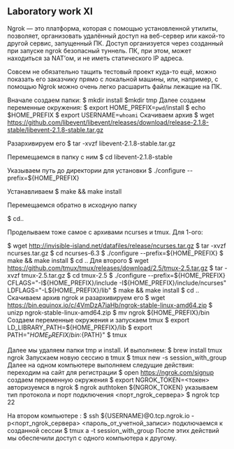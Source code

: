 ## Laboratory work XI

Ngrok — это платформа, которая с помощью установленной утилиты, позволяет, организовать удалённый доступ на веб-сервер или какой-то другой сервис, запущенный ПК. Доступ организуется через созданный при запуске ngrok безопасный туннель. ПК, при этом, может находиться за NAT’ом, и не иметь статического IP адреса.

Совсем не обязательно тащить тестовый проект куда-то ещё, можно показать его заказчику прямо с локальной машины, или, например, с помощью Ngrok можно очень легко расшарить файлы лежащие на ПК.

Вначале создаем папки:
$ mkdir install
$mkdir tmp
Далее создаем переменные окружения:
$ export HOME_PREFIX=`pwd`/install
$ echo $HOME_PREFIX
$ export USERNAME=`whoami`
Скачиваем архив
$ wget https://github.com/libevent/libevent/releases/download/release-2.1.8-stable/libevent-2.1.8-stable.tar.gz

Разархивируем его
$ tar -xvzf libevent-2.1.8-stable.tar.gz

Перемещаемся в папку с ним
$ cd libevent-2.1.8-stable

Указываем путь до директории для установки
$ ./configure --prefix=${HOME_PREFIX}

Устанавливаем
$ make && make install

Перемещаемся  обратно в исходную папку

$ cd..

Проделываем тоже самое с архивами ncurses и tmux. Для 1-ого:

$ wget http://invisible-island.net/datafiles/release/ncurses.tar.gz
$ tar -xvzf ncurses.tar.gz
$ cd ncurses-6.3
$ ./configure --prefix=${HOME_PREFIX}
$ make && make install
$ cd ..
Для второго
$ wget https://github.com/tmux/tmux/releases/download/2.5/tmux-2.5.tar.gz
$ tar -xvzf tmux-2.5.tar.gz
$ cd tmux-2.5
$ ./configure --prefix=${HOME_PREFIX} CFLAGS="-I${HOME_PREFIX}/include -I${HOME_PREFIX}/include/ncurses" LDFLAGS="-L${HOME_PREFIX}/lib"
$ make && make install
$ cd ..
Скачиваем архив ngrok и разархивируем его
$ wget https://bin.equinox.io/c/4VmDzA7iaHb/ngrok-stable-linux-amd64.zip
$ unizp ngrok-stable-linux-amd64.zip
$ mv ngrok ${HOME_PREFIX}/bin
Создаем переменные окружения и запускаем tmux
$ export LD_LIBRARY_PATH=${HOME_PREFIX}/lib
$ export PATH="${HOME_PREFIX}/bin:${PATH}"
$ tmux


Далее мы удаляем папки tmp и install.  И выполняем:
$ brew install tmux ngrok
Запускаем новую сессию в tmux
$ tmux new -s session_with_group
Далее на одном компьютере выполняем следущие действия:
переходим на сайт для регистрации
$ open https://ngrok.com/signup
создаем переменную окружения
$ export NGROK_TOKEN=<токен>
авторизуемся в ngrok
$ ngrok authtoken ${NGROK_TOKEN}
 указываем тип протокола и порт подключения
<порт_ngrok_сервера>
$ ngrok tcp 22

На втором компьютере :
$ ssh ${USERNAME}@0.tcp.ngrok.io -p<порт_ngrok_сервера>
<пароль_от_учетной_записи>
подключаемся к созданной сессии
$ tmux a -t session_with_group
После этих действий мы обеспечили доступ с одного компьютера к другому.
